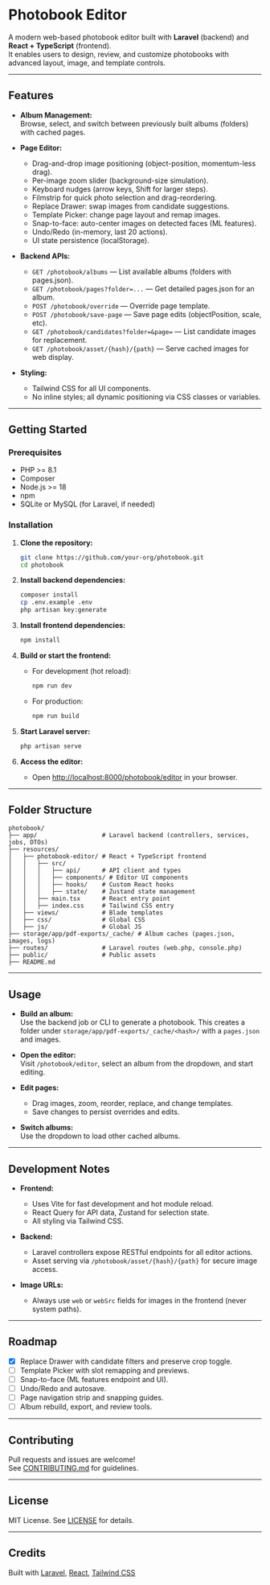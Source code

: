 # Photobook Editor

A modern web-based photobook editor built with **Laravel** (backend) and **React + TypeScript** (frontend).  
It enables users to design, review, and customize photobooks with advanced layout, image, and template controls.

---

## Features

- **Album Management:**  
  Browse, select, and switch between previously built albums (folders) with cached pages.

- **Page Editor:**  
  - Drag-and-drop image positioning (object-position, momentum-less drag).
  - Per-image zoom slider (background-size simulation).
  - Keyboard nudges (arrow keys, Shift for larger steps).
  - Filmstrip for quick photo selection and drag-reordering.
  - Replace Drawer: swap images from candidate suggestions.
  - Template Picker: change page layout and remap images.
  - Snap-to-face: auto-center images on detected faces (ML features).
  - Undo/Redo (in-memory, last 20 actions).
  - UI state persistence (localStorage).

- **Backend APIs:**  
  - `GET /photobook/albums` — List available albums (folders with pages.json).
  - `GET /photobook/pages?folder=...` — Get detailed pages.json for an album.
  - `POST /photobook/override` — Override page template.
  - `POST /photobook/save-page` — Save page edits (objectPosition, scale, etc).
  - `GET /photobook/candidates?folder=&page=` — List candidate images for replacement.
  - `GET /photobook/asset/{hash}/{path}` — Serve cached images for web display.

- **Styling:**  
  - Tailwind CSS for all UI components.
  - No inline styles; all dynamic positioning via CSS classes or variables.

---

## Getting Started

### Prerequisites

- PHP >= 8.1
- Composer
- Node.js >= 18
- npm
- SQLite or MySQL (for Laravel, if needed)

### Installation

1. **Clone the repository:**
   ```sh
   git clone https://github.com/your-org/photobook.git
   cd photobook
   ```

2. **Install backend dependencies:**
   ```sh
   composer install
   cp .env.example .env
   php artisan key:generate
   ```

3. **Install frontend dependencies:**
   ```sh
   npm install
   ```

4. **Build or start the frontend:**
   - For development (hot reload):
     ```sh
     npm run dev
     ```
   - For production:
     ```sh
     npm run build
     ```

5. **Start Laravel server:**
   ```sh
   php artisan serve
   ```

6. **Access the editor:**
   - Open [http://localhost:8000/photobook/editor](http://localhost:8000/photobook/editor) in your browser.

---

## Folder Structure

```
photobook/
├── app/                  # Laravel backend (controllers, services, jobs, DTOs)
├── resources/
│   ├── photobook-editor/ # React + TypeScript frontend
│   │   ├── src/
│   │   │   ├── api/      # API client and types
│   │   │   ├── components/ # Editor UI components
│   │   │   ├── hooks/    # Custom React hooks
│   │   │   ├── state/    # Zustand state management
│   │   ├── main.tsx      # React entry point
│   │   ├── index.css     # Tailwind CSS entry
│   ├── views/            # Blade templates
│   ├── css/              # Global CSS
│   ├── js/               # Global JS
├── storage/app/pdf-exports/_cache/ # Album caches (pages.json, images, logs)
├── routes/               # Laravel routes (web.php, console.php)
├── public/               # Public assets
├── README.md
```

---

## Usage

- **Build an album:**  
  Use the backend job or CLI to generate a photobook. This creates a folder under `storage/app/pdf-exports/_cache/<hash>/` with a `pages.json` and images.

- **Open the editor:**  
  Visit `/photobook/editor`, select an album from the dropdown, and start editing.

- **Edit pages:**  
  - Drag images, zoom, reorder, replace, and change templates.
  - Save changes to persist overrides and edits.

- **Switch albums:**  
  Use the dropdown to load other cached albums.

---

## Development Notes

- **Frontend:**  
  - Uses Vite for fast development and hot module reload.
  - React Query for API data, Zustand for selection state.
  - All styling via Tailwind CSS.

- **Backend:**  
  - Laravel controllers expose RESTful endpoints for all editor actions.
  - Asset serving via `/photobook/asset/{hash}/{path}` for secure image access.

- **Image URLs:**  
  - Always use `web` or `webSrc` fields for images in the frontend (never system paths).

---

## Roadmap

- [x] Replace Drawer with candidate filters and preserve crop toggle.
- [ ] Template Picker with slot remapping and previews.
- [ ] Snap-to-face (ML features endpoint and UI).
- [ ] Undo/Redo and autosave.
- [ ] Page navigation strip and snapping guides.
- [ ] Album rebuild, export, and review tools.

---

## Contributing

Pull requests and issues are welcome!  
See [CONTRIBUTING.md](CONTRIBUTING.md) for guidelines.

---

## License

MIT License. See [LICENSE](LICENSE) for details.

---

## Credits

Built with [Laravel](https://laravel.com), [React](https://react.dev), [Tailwind CSS](https://tailwindcss.com)